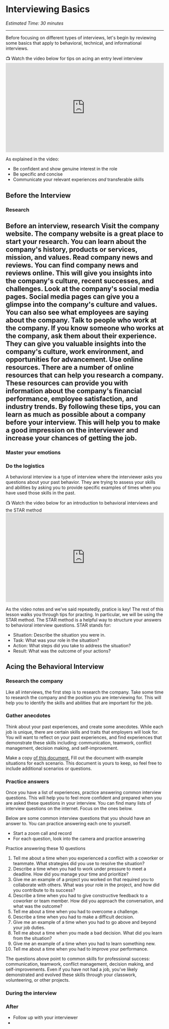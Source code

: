 # Interviewing Basics

*Estimated Time: 30 minutes*

---

Before focusing on different types of interviews, let's begin by reviewing some basics that apply to behavioral, technical, and informational interviews. 

<aside> 
  📺 Watch the video below for tips on acing an entry level interview
</aside>

<div style="position: relative; padding-bottom: 56.25%; height: 0;">
  <iframe width="560" height="315" src="https://www.youtube.com/embed/0MprWWQILbc" title="YouTube video player" frameborder="0" allow="accelerometer; autoplay; clipboard-write; encrypted-media; gyroscope; picture-in-picture; web-share" allowfullscreen style="position: absolute; top: 0; left: 0; width: 100%; height: 100%;"></iframe>
</div>

As explained in the video:
- Be confident and show genuine interest in the role
- Be specific and concise
- Communicate your relevant experiences _and_ transferable skills



## Before the Interview

### Research
Before an interview, research 
Visit the company website. The company website is a great place to start your research. You can learn about the company's history, products or services, mission, and values.
Read company news and reviews. You can find company news and reviews online. This will give you insights into the company's culture, recent successes, and challenges.
Look at the company's social media pages. Social media pages can give you a glimpse into the company's culture and values. You can also see what employees are saying about the company.
Talk to people who work at the company. If you know someone who works at the company, ask them about their experience. They can give you valuable insights into the company's culture, work environment, and opportunities for advancement.
Use online resources. There are a number of online resources that can help you research a company. These resources can provide you with information about the company's financial performance, employee satisfaction, and industry trends.
By following these tips, you can learn as much as possible about a company before your interview. This will help you to make a good impression on the interviewer and increase your chances of getting the job.
- 

### Master your emotions
### Do the logistics

A behavioral interview is a type of interview where the interviewer asks you questions about your past behavior. They are trying to assess your skills and abilities by asking you to provide specific examples of times when you have used those skills in the past.


<aside> 
  📺 Watch the video below for an introduction to behavioral interviews and the STAR method
</aside>

<div style="position: relative; padding-bottom: 56.25%; height: 0;">
  <iframe width="560" height="315" src="https://www.youtube.com/embed/2EbgsRHLF9Y" title="YouTube video player" frameborder="0" allow="accelerometer; autoplay; clipboard-write; encrypted-media; gyroscope; picture-in-picture; web-share" allowfullscreen style="position: absolute; top: 0; left: 0; width: 100%; height: 100%;"></iframe>
</div>

As the video notes and we've said repeatedly, pratice is key! The rest of this lesson walks you through tips for practing. In particular, we will be using the STAR method. The STAR method is a helpful way to structure your answers to behavioral interview questions. STAR stands for:
- Situation: Describe the situation you were in.
- Task: What was your role in the situation?
- Action: What steps did you take to address the situation?
- Result: What was the outcome of your actions?


## Acing the Behavioral Interview

### Research the company 
Like all interviews, the first step is to research the company. Take some time to research the company and the position you are interviewing for. This will help you to identify the skills and abilities that are important for the job.

### Gather anecdotes
Think about your past experiences, and create some anecdotes. While each job is unique, there are certain skills and traits that employers will look for. You will want to reflect on your past experiences, and find experiences that demonstrate these skills including: communication, teamwork, conflict management, decision making, and self-improvement. 


<aside>
  Make a copy <a href="https://docs.google.com/document/d/11MCf32eQpzDGiOAxF_39BGctWAEPXQFElXKDWBgoEBI/copy" target="_blank">of this document.</a> Fill out the document with example situations for each scenario. This document is yours to keep, so feel free to include additional scenarios or questions.
  </aside>



### Practice answers
Once you have a list of experiences, practice answering common interview questions. This will help you to feel more confident and prepared when you are asked these questions in your interview. You can find many lists of interview questions on the internet. Focus on the ones below. 

Below are some common interview questions that you should have an answer to. You can practice answering each one to yourself.
- Start a zoom call and record 
- For each question, look into the camera and practice answering 

Practice answering these 10 questions

1. Tell me about a time when you experienced a conflict with a coworker or teammate. What strategies did you use to resolve the situation?
2. Describe a time when you had to work under pressure to meet a deadline. How did you manage your time and prioritize?
3. Give me an example of a project you worked on that required you to collaborate with others. What was your role in the project, and how did you contribute to its success?
4.  Describe a time when you had to give constructive feedback to a coworker or team member. How did you approach the conversation, and what was the outcome?
5. Tell me about a time when you had to overcome a challenge.
6. Describe a time when you had to make a difficult decision.
7. Give me an example of a time when you had to go above and beyond your job duties.
8. Tell me about a time when you made a bad decision. What did you learn from the situation?
9. Give me an example of a time when you had to learn something new.
10. Tell me about a time when you had to improve your performance.

The questions above point to common skills for professional success: communication, teamwork, conflict management, decision making, and self-improvements. Even if you have not had a job, you've likely demonstrated and evolved these skills through your classwork, volunteering, or other projects. 


### During the interview


### After
- Follow up with your interviewer 
- 

